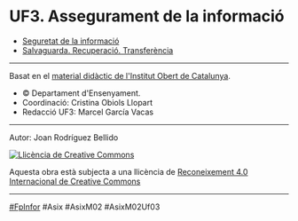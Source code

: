 UF3. Assegurament de la informació
=======================================

* [Seguretat de la informació](SeguretatDeLaInformacio.md)
* [Salvaguarda. Recuperació. Transferència](SalvaguardaRecuperacioTransferencia.md)

---
Basat en el [material didàctic de l'Institut Obert de Catalunya](https://ioc.xtec.cat/materials/FP/Materials/2251_ASIX/ASIX_2251_M02/web/html/index.html).
* © Departament d'Ensenyament.
* Coordinació: Cristina Obiols Llopart
* Redacció UF3: Marcel García Vacas

---

Autor: Joan Rodríguez Bellido

<a rel="license" href="http://creativecommons.org/licenses/by/4.0/"><img alt="Llicència de Creative Commons" style="border-width:0" src="https://i.creativecommons.org/l/by/4.0/88x31.png" /></a>

Aquesta obra està subjecta a una llicència de <a rel="license" href="http://creativecommons.org/licenses/by/4.0/">Reconeixement 4.0 Internacional de Creative Commons</a>

---

[#FpInfor](https://github.com/ProfesInformatica/FpInfor) #Asix #AsixM02 #AsixM02Uf03
